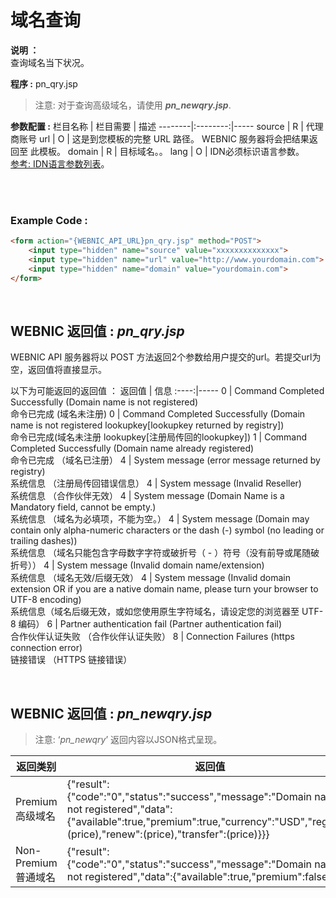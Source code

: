 # 域名查询

**说明 ：** <br>
查询域名当下状况。

**程序 :** pn_qry.jsp

> 注意: 对于查询高级域名，请使用 **_pn_newqry.jsp_**.

**参数配置 :**
栏目名称 | 栏目需要 | 描述
--------|:--------:|-----
source | R | 代理商账号
url | O | 这是到您模板的完整 URL 路径。 WEBNIC 服务器将会把结果返回至 此模板。
domain | R | 目标域名。。
lang | O | IDN必须标识语言参数。 <br> [参考: IDN语言参数列表](./Ref.IDN语言参数.md)。

<br><br>

### Example Code :

```HTML
<form action="{WEBNIC_API_URL}pn_qry.jsp" method="POST"> 
    <input type="hidden" name="source" value="xxxxxxxxxxxxxx"> 
    <input type="hidden" name="url" value="http://www.yourdomain.com">
    <input type="hidden" name="domain" value="yourdomain.com">
</form>
```

<br>

WEBNIC 返回值 : _pn_qry.jsp_
-----
WEBNIC API 服务器将以 POST 方法返回2个参数给用户提交的url。若提交url为空，返回值将直接显示。

以下为可能返回的返回值 ：
返回值 | 信息
:----:|-----
0 | Command Completed Successfully (Domain name is not registered) <br>命令已完成 (域名未注册)
0 | Command Completed Successfully (Domain name is not registered lookupkey[lookupkey returned by registry]) <br> 命令已完成(域名未注册 lookupkey[注册局传回的lookupkey])
1 | Command Completed Successfully (Domain name already registered) <br> 命令已完成 （域名已注册）
4 | System message (error message returned by registry) <br> 系统信息 （注册局传回错误信息）
4 | System message (Invalid Reseller) <br> 系统信息 （合作伙伴无效）
4 | System message (Domain Name is a Mandatory field, cannot be empty.) <br> 系统信息 （域名为必填项，不能为空。）
4 | System message (Domain may contain only alpha-numeric characters or the dash (-) symbol (no leading or trailing dashes)) <br> 系统信息 （域名只能包含字母数字字符或破折号（ - ）符号（没有前导或尾随破折号））
4 | System message (Invalid domain name/extension) <br> 系统信息 （域名无效/后缀无效）
4 | System message (Invalid domain extension OR if you are a native domain name, please turn your browser to UTF-8 encoding) <br> 系统信息（域名后缀无效，或如您使用原生字符域名，请设定您的浏览器至 UTF-8 编码）
6 | Partner authentication fail (Partner authentication fail) <br> 合作伙伴认证失败 （合作伙伴认证失败）
8 | Connection Failures (https connection error) <br> 链接错误 （HTTPS 链接错误）

<br>

WEBNIC 返回值 : _pn_newqry.jsp_
-----
>注意: ‘_pn_newqry_’ 返回内容以JSON格式呈现。

返回类别 | 返回值
-----|-------------
Premium 高级域名 | {"result":{"code":"0","status":"success","message":"Domain name is not registered","data":{"available":true,"premium":true,"currency":"USD","register"(price),"renew":(price),"transfer":(price)}}}
Non-Premium 普通域名| {"result":{"code":"0","status":"success","message":"Domain name is not registered","data":{"available":true,"premium":false}}}